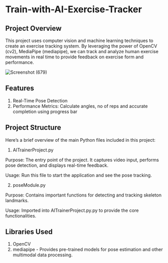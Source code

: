 # Train-with-AI-Exercise-Tracker

## Project Overview

This project uses computer vision and machine learning techniques to create an exercise tracking system. By leveraging the power of OpenCV (cv2), MediaPipe (mediapipe), we can track and analyze human exercise movements in real time to provide feedback on exercise form and performance.

![Screenshot (679)](https://github.com/MininduLiyanage/Train-with-AI-Exercise-Tracker-python-openCV/assets/73852035/df2adc6f-ce68-4af8-8e48-58ddd8d0ca58)


## Features

1. Real-Time Pose Detection
2. Performance Metrics: Calculate angles, no of reps and accurate completion using progress bar 

## Project Structure
Here’s a brief overview of the main Python files included in this project:

  1. AITrainerProject.py

Purpose: The entry point of the project. It captures video input, performs pose detection, and displays real-time feedback.

Usage: Run this file to start the application and see the pose tracking.

  2. poseModule.py

Purpose: Contains important functions for detecting and tracking skeleton landmarks.

Usage: Imported into AITrainerProject.py.py to provide the core functionalities.

## Libraries Used

1. OpenCV
2. mediapipe - Provides pre-trained models for pose estimation and other multimodal data processing.
